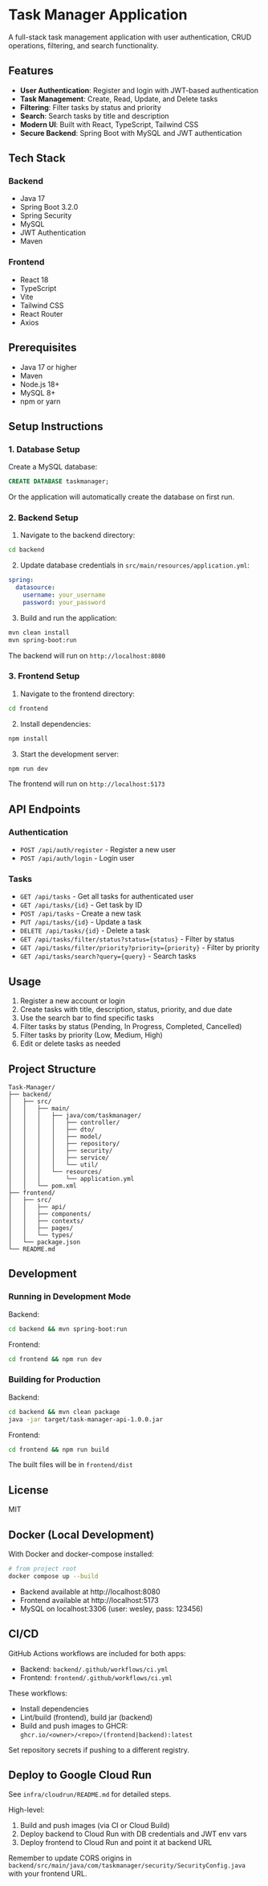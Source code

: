 # Task Manager Application

A full-stack task management application with user authentication, CRUD operations, filtering, and search functionality.

## Features

- **User Authentication**: Register and login with JWT-based authentication
- **Task Management**: Create, Read, Update, and Delete tasks
- **Filtering**: Filter tasks by status and priority
- **Search**: Search tasks by title and description
- **Modern UI**: Built with React, TypeScript, Tailwind CSS
- **Secure Backend**: Spring Boot with MySQL and JWT authentication

## Tech Stack

### Backend
- Java 17
- Spring Boot 3.2.0
- Spring Security
- MySQL
- JWT Authentication
- Maven

### Frontend
- React 18
- TypeScript
- Vite
- Tailwind CSS
- React Router
- Axios

## Prerequisites

- Java 17 or higher
- Maven
- Node.js 18+
- MySQL 8+
- npm or yarn

## Setup Instructions

### 1. Database Setup

Create a MySQL database:

```sql
CREATE DATABASE taskmanager;
```

Or the application will automatically create the database on first run.

### 2. Backend Setup

1. Navigate to the backend directory:
```bash
cd backend
```

2. Update database credentials in `src/main/resources/application.yml`:
```yaml
spring:
  datasource:
    username: your_username
    password: your_password
```

3. Build and run the application:
```bash
mvn clean install
mvn spring-boot:run
```

The backend will run on `http://localhost:8080`

### 3. Frontend Setup

1. Navigate to the frontend directory:
```bash
cd frontend
```

2. Install dependencies:
```bash
npm install
```

3. Start the development server:
```bash
npm run dev
```

The frontend will run on `http://localhost:5173`

## API Endpoints

### Authentication
- `POST /api/auth/register` - Register a new user
- `POST /api/auth/login` - Login user

### Tasks
- `GET /api/tasks` - Get all tasks for authenticated user
- `GET /api/tasks/{id}` - Get task by ID
- `POST /api/tasks` - Create a new task
- `PUT /api/tasks/{id}` - Update a task
- `DELETE /api/tasks/{id}` - Delete a task
- `GET /api/tasks/filter/status?status={status}` - Filter by status
- `GET /api/tasks/filter/priority?priority={priority}` - Filter by priority
- `GET /api/tasks/search?query={query}` - Search tasks

## Usage

1. Register a new account or login
2. Create tasks with title, description, status, priority, and due date
3. Use the search bar to find specific tasks
4. Filter tasks by status (Pending, In Progress, Completed, Cancelled)
5. Filter tasks by priority (Low, Medium, High)
6. Edit or delete tasks as needed

## Project Structure

```
Task-Manager/
├── backend/
│   ├── src/
│   │   ├── main/
│   │   │   ├── java/com/taskmanager/
│   │   │   │   ├── controller/
│   │   │   │   ├── dto/
│   │   │   │   ├── model/
│   │   │   │   ├── repository/
│   │   │   │   ├── security/
│   │   │   │   ├── service/
│   │   │   │   └── util/
│   │   │   └── resources/
│   │   │       └── application.yml
│   │   └── pom.xml
├── frontend/
│   ├── src/
│   │   ├── api/
│   │   ├── components/
│   │   ├── contexts/
│   │   ├── pages/
│   │   └── types/
│   └── package.json
└── README.md
```

## Development

### Running in Development Mode

Backend:
```bash
cd backend && mvn spring-boot:run
```

Frontend:
```bash
cd frontend && npm run dev
```

### Building for Production

Backend:
```bash
cd backend && mvn clean package
java -jar target/task-manager-api-1.0.0.jar
```

Frontend:
```bash
cd frontend && npm run build
```

The built files will be in `frontend/dist`

## License

MIT


## Docker (Local Development)

With Docker and docker-compose installed:

```bash
# from project root
docker compose up --build
```

- Backend available at http://localhost:8080
- Frontend available at http://localhost:5173
- MySQL on localhost:3306 (user: wesley, pass: 123456)


## CI/CD

GitHub Actions workflows are included for both apps:
- Backend: `backend/.github/workflows/ci.yml`
- Frontend: `frontend/.github/workflows/ci.yml`

These workflows:
- Install dependencies
- Lint/build (frontend), build jar (backend)
- Build and push images to GHCR: `ghcr.io/<owner>/<repo>/(frontend|backend):latest`

Set repository secrets if pushing to a different registry.

## Deploy to Google Cloud Run

See `infra/cloudrun/README.md` for detailed steps.

High-level:
1. Build and push images (via CI or Cloud Build)
2. Deploy backend to Cloud Run with DB credentials and JWT env vars
3. Deploy frontend to Cloud Run and point it at backend URL

Remember to update CORS origins in `backend/src/main/java/com/taskmanager/security/SecurityConfig.java` with your frontend URL.



